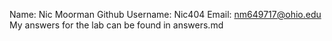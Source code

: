 Name: Nic Moorman
Github Username: Nic404
Email: nm649717@ohio.edu
My answers for the lab can be found in answers.md